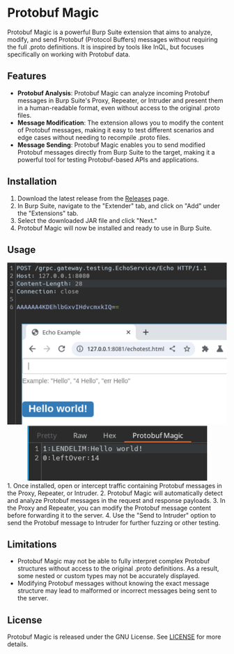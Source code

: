 # Protobuf Magic

Protobuf Magic is a powerful Burp Suite extension that aims to analyze, modify, and send Protobuf (Protocol Buffers) messages without requiring the full .proto definitions. It is inspired by tools like InQL, but focuses specifically on working with Protobuf data.

## Features

- **Protobuf Analysis**: Protobuf Magic can analyze incoming Protobuf messages in Burp Suite's Proxy, Repeater, or Intruder and present them in a human-readable format, even without access to the original .proto files.
- **Message Modification**: The extension allows you to modify the content of Protobuf messages, making it easy to test different scenarios and edge cases without needing to recompile .proto files.
- **Message Sending**: Protobuf Magic enables you to send modified Protobuf messages directly from Burp Suite to the target, making it a powerful tool for testing Protobuf-based APIs and applications.

## Installation

1. Download the latest release from the [Releases](https://github.com/DeiteriyLab/protobuf-magic/releases) page.
2. In Burp Suite, navigate to the "Extender" tab, and click on "Add" under the "Extensions" tab.
3. Select the downloaded JAR file and click "Next."
4. Protobuf Magic will now be installed and ready to use in Burp Suite.

## Usage

<center>
    <img src=".readme/send.png">
    <img src=".readme/psend.png">
</center>
1. Once installed, open or intercept traffic containing Protobuf messages in the Proxy, Repeater, or Intruder.
2. Protobuf Magic will automatically detect and analyze Protobuf messages in the request and response payloads.
3. In the Proxy and Repeater, you can modify the Protobuf message content before forwarding it to the server.
4. Use the "Send to Intruder" option to send the Protobuf message to Intruder for further fuzzing or other testing.

## Limitations

- Protobuf Magic may not be able to fully interpret complex Protobuf structures without access to the original .proto definitions. As a result, some nested or custom types may not be accurately displayed.
- Modifying Protobuf messages without knowing the exact message structure may lead to malformed or incorrect messages being sent to the server.

## License

Protobuf Magic is released under the GNU License. See [LICENSE](https://github.com/DeiteriyLab/protobuf-magic/blob/main/LICENSE) for more details.
